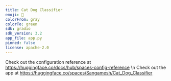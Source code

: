 ```yaml
---
title: Cat Dog Classifier
emoji: 🐨
colorFrom: gray
colorTo: green
sdk: gradio
sdk_version: 3.2
app_file: app.py
pinned: false
license: apache-2.0
---
```


Check out the configuration reference at https://huggingface.co/docs/hub/spaces-config-reference \n
Check out the app at https://huggingface.co/spaces/Sangamesh/Cat_Dog_Classifier
